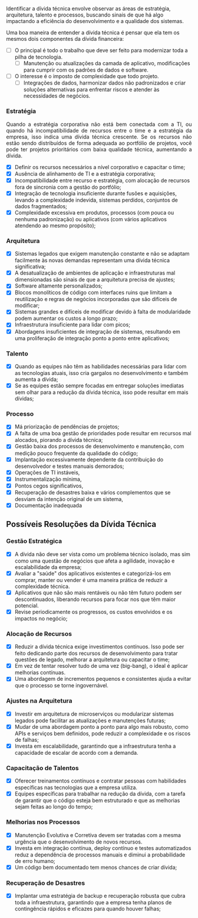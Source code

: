 Identificar a dívida técnica envolve observar as áreas de estratégia, arquitetura, talento e processos, buscando sinais de que há algo impactando a eficiência do desenvolvimento e a qualidade dos sistemas.

Uma boa maneira de entender a dívida técnica é pensar que ela tem os mesmos dois componentes da dívida financeira:

- [ ] O principal é todo o trabalho que deve ser feito para modernizar toda a pilha de tecnologia.
    - [ ] Manutenção ou atualizações da camada de aplicativo, modificações para cumprir com os padrões de dados e software.
- [ ] O interesse é o imposto de complexidade que todo projeto.
    - [ ] Integrações de dados, harmonizar dados não padronizados e criar soluções alternativas para enfrentar riscos e atender às necessidades de negócios.

### Estratégia
<p align="justify">Quando a estratégia corporativa não está bem conectada com a TI, ou quando há incompatibilidade de recursos entre o time e a estratégia da empresa, isso indica uma dívida técnica crescente. Se os recursos não estão sendo distribuídos de forma adequada ao portfólio de projetos, você pode ter projetos prioritários com baixa qualidade técnica, aumentando a dívida.</p>

- [x] Definir os recursos necessários a nível corporativo e capacitar o time;
- [x] Ausência de alinhamento de TI e a estratégia corporativa;
- [x] Incompatibilidade entre recurso e estratégia, com alocação de recursos fora de sincronia com a gestão do portfólio;
- [x] Integração de tecnologia insuficiente durante fusões e aquisições, levando a complexidade indevida, sistemas perdidos, conjuntos de dados fragmentados;
- [x] Complexidade excessiva em produtos, processos (com pouca ou nenhuma padronização) ou aplicativos (com vários aplicativos atendendo ao mesmo propósito);

### Arquitetura
- [x] Sistemas legados que exigem manutenção constante e não se adaptam facilmente às novas demandas representam uma dívida técnica significativa;
- [x] A desatualização de ambientes de aplicação e infraestruturas mal dimensionadas são sinais de que a arquitetura precisa de ajustes;
- [x] Software altamente personalizados;
- [x] Blocos monolíticos de código com interfaces ruins que limitam a reutilização e regras de negócios incorporadas que são difíceis de modificar;
- [x] Sistemas grandes e difíceis de modificar devido à falta de modularidade podem aumentar os custos a longo prazo;
- [x] Infraestrutura insuficiente para lidar com picos;
- [x] Abordagens insuficientes de integração de sistemas, resultando em uma proliferação de integração ponto a ponto entre aplicativos;

### Talento
- [x] Quando as equipes não têm as habilidades necessárias para lidar com as tecnologias atuais, isso cria gargalos no desenvolvimento e também aumenta a dívida;
- [x] Se as equipes estão sempre focadas em entregar soluções imediatas sem olhar para a redução da dívida técnica, isso pode resultar em mais dívidas;

### Processo
- [x] Má priorização de pendências de projetos;
- [x] A falta de uma boa gestão de prioridades pode resultar em recursos mal alocados, piorando a dívida técnica;
- [x] Gestão baixa dos processos de desenvolvimento e manutenção, com medição pouco frequente da qualidade do código;
- [x] Implantação excessivamente dependente da contribuição do desenvolvedor e testes manuais demorados;
- [x] Operações de TI instáveis,
- [x] Instrumentalização mínima,
- [x] Pontos cegos significativos,
- [x] Recuperação de desastres baixa e vários complementos que se desviam da intenção original de um sistema,
- [x] Documentação inadequada

## Possíveis Resoluções da Dívida Técnica
### Gestão Estratégica
- [x] A dívida não deve ser vista como um problema técnico isolado, mas sim como uma questão de negócios que afeta a agilidade, inovação e escalabilidade da empresa;
- [x] Avaliar a "saúde" dos aplicativos existentes e categorizá-los em comprar, manter ou vender é uma maneira prática de reduzir a complexidade técnica.
- [x] Aplicativos que não são mais rentáveis ou não têm futuro podem ser descontinuados, liberando recursos para focar nos que têm maior potencial.
- [x] Revise periodicamente os progressos, os custos envolvidos e os impactos no negócio;
### Alocação de Recursos
- [x] Reduzir a dívida técnica exige investimentos contínuos. Isso pode ser feito dedicando parte dos recursos de desenvolvimento para tratar questões de legado, melhorar a arquitetura ou capacitar o time;
- [x] Em vez de tentar resolver tudo de uma vez (big-bang), o ideal é aplicar melhorias contínuas.
- [x] Uma abordagem de incrementos pequenos e consistentes ajuda a evitar que o processo se torne ingovernável.
### Ajustes na Arquitetura
- [x] Investir em arquitetura de microserviços ou modularizar sistemas legados pode facilitar as atualizações e manutenções futuras;
- [x] Mudar de uma abordagem ponto a ponto para algo mais robusto, como APIs e serviços bem definidos, pode reduzir a complexidade e os riscos de falhas;
- [x] Investa em escalabilidade, garantindo que a infraestrutura tenha a capacidade de escalar de acordo com a demanda.

### Capacitação de Talentos
- [x] Oferecer treinamentos contínuos e contratar pessoas com habilidades específicas nas tecnologias que a empresa utiliza.
- [x] Equipes específicas para trabalhar na redução da dívida, com a tarefa de garantir que o código esteja bem estruturado e que as melhorias sejam feitas ao longo do tempo;

### Melhorias nos Processos
- [x] Manutenção Evolutiva e Corretiva devem ser tratadas com a mesma urgência que o desenvolvimento de novos recursos.
- [x] Investa em integração contínua, deploy contínuo e testes automatizados reduz a dependência de processos manuais e diminui a probabilidade de erro humano;
- [x] Um código bem documentado tem menos chances de criar dívida;
### Recuperação de Desastres
- [x] Implantar uma estratégia de backup e recuperação robusta que cubra toda a infraestrutura, garantindo que a empresa tenha planos de contingência rápidos e eficazes para quando houver falhas;
